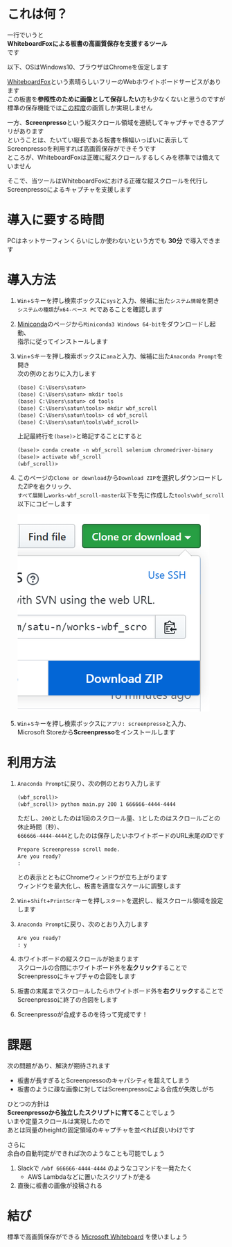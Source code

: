 # これは何？

一行でいうと  
**WhiteboardFoxによる板書の高画質保存を支援するツール**  
です

以下、OSはWindows10、ブラウザはChromeを仮定します

[WhiteboardFox][WhiteboardFox]という素晴らしいフリーのWebホワイトボードサービスがあります  
この板書を**参照性のために画像として保存したい**方も少なくないと思うのですが  
標準の保存機能では[この程度][before]の画質しか実現しません

一方、**Screenpresso**という縦スクロール領域を連続してキャプチャできるアプリがあります  
ということは、たいてい縦長である板書を横幅いっぱいに表示してScreenpressoを利用すれば高画質保存ができそうです  
ところが、WhiteboardFoxは正確に縦スクロールするしくみを標準では備えていません  

そこで、当ツールはWhiteboardFoxにおける正確な縦スクロールを代行し  
Screenpressoによるキャプチャを支援します

# 導入に要する時間

PCはネットサーフィンくらいにしか使わないという方でも **30分** で導入できます

# 導入方法

1.  `Win`+`S`キーを押し検索ボックスに`sys`と入力、候補に出た`システム情報`を開き  
    `システムの種類`が`x64-ベース PC`であることを確認します

1.  [Miniconda][Miniconda]のページから`Miniconda3 Windows 64-bit`をダウンロードし起動、  
    指示に従ってインストールします

1.  `Win`+`S`キーを押し検索ボックスに`ana`と入力、候補に出た`Anaconda Prompt`を開き  
    次の例のとおりに入力します
    ```
    (base) C:\Users\satun>
    (base) C:\Users\satun> mkdir tools
    (base) C:\Users\satun> cd tools
    (base) C:\Users\satun\tools> mkdir wbf_scroll
    (base) C:\Users\satun\tools> cd wbf_scroll
    (base) C:\Users\satun\tools\wbf_scroll>
    ```
    上記最終行を`(base)>`と略記することにすると  
    ```
    (base)> conda create -n wbf_scroll selenium chromedriver-binary
    (base)> activate wbf_scroll
    (wbf_scroll)>
    ```

1.  このページの`Clone or download`から`Download ZIP`を選択しダウンロードしたZIPを右クリック、  
    `すべて展開`し`works-wbf_scroll-master`以下を先に作成した`tools\wbf_scroll`以下にコピーします

    ![Download ZIP](images/download_zip.PNG)

1.  `Win`+`S`キーを押し検索ボックスに`アプリ: screenpresso`と入力、  
    Microsoft Storeから**Screenpresso**をインストールします


# 利用方法

1.  `Anaconda Prompt`に戻り、次の例のとおり入力します
    ```
    (wbf_scroll)>
    (wbf_scroll)> python main.py 200 1 666666-4444-4444
    ```
    ただし、`200`としたのは1回のスクロール量、`1`としたのはスクロールごとの休止時間（秒）、  
    `666666-4444-4444`としたのは保存したいホワイトボードのURL末尾のIDです
    ```
    Prepare Screenpresso scroll mode.
    Are you ready?
    :
    ```
    との表示とともにChromeウィンドウが立ち上がります  
    ウィンドウを最大化し、板書を適度なスケールに調整します

1.  `Win`+`Shift`+`PrintScr`キーを押し`スタート`を選択し、縦スクロール領域を設定します

1.  `Anaconda Prompt`に戻り、次のとおり入力します
    ```
    Are you ready?
    : y
    ```

1.  ホワイトボードの縦スクロールが始まります  
    スクロールの合間にホワイトボード外を**左クリック**することで  
    Screenpressoにキャプチャの合図をします

1.  板書の末尾までスクロールしたらホワイトボード外を**右クリック**することで  
    Screenpressoに終了の合図をします

1.  Screenpressoが合成するのを待って完成です！

# 課題

次の問題があり、解決が期待されます

* 板書が長すぎるとScreenpressoのキャパシティを超えてしまう
* 板書のように疎な画像に対してはScreenpressoによる合成が失敗しがち

ひとつの方針は  
**Screenpressoから独立したスクリプトに育てる**ことでしょう  
いまや定量スクロールは実現したので  
あとは同量のheightの固定領域のキャプチャを並べれば良いわけです

さらに  
余白の自動判定ができれば次のようなことも可能でしょう
1. Slackで `/wbf 666666-4444-4444` のようなコマンドを一発たたく
   * AWS Lambdaなどに置いたスクリプトが走る
2. 直後に板書の画像が投稿される

# 結び

標準で高画質保存ができる [Microsoft Whiteboard][Microsoft Whiteboard] を使いましょう

[WhiteboardFox]:https://whiteboardfox.com/
[before]:images/before.png
[Miniconda]:https://docs.conda.io/en/latest/miniconda.html
[Microsoft Whiteboard]:https://products.office.com/ja-jp/microsoft-whiteboard/digital-whiteboard-app
